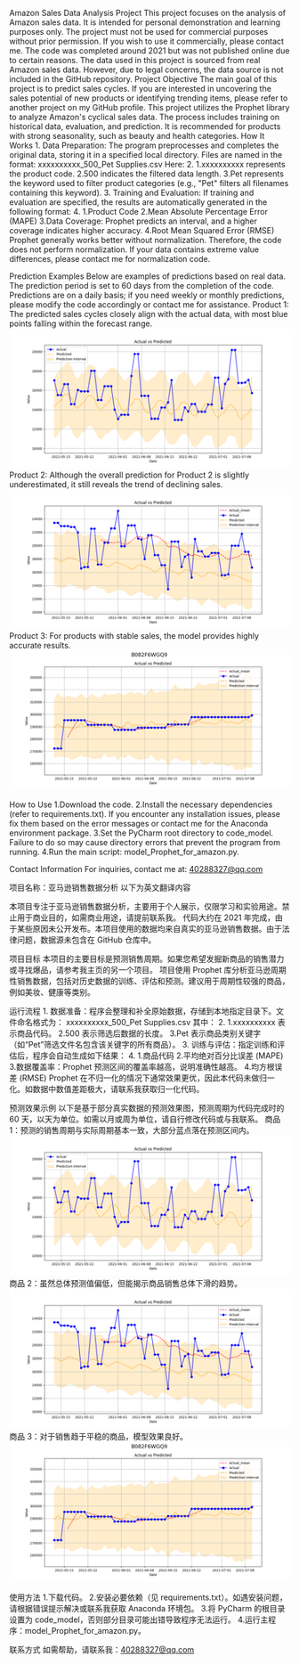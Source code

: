 Amazon Sales Data Analysis Project
This project focuses on the analysis of Amazon sales data. It is intended for personal demonstration and learning purposes only. The project must not be used for commercial purposes without prior permission. If you wish to use it commercially, please contact me.
The code was completed around 2021 but was not published online due to certain reasons. The data used in this project is sourced from real Amazon sales data. However, due to legal concerns, the data source is not included in the GitHub repository.
Project Objective
The main goal of this project is to predict sales cycles. If you are interested in uncovering the sales potential of new products or identifying trending items, please refer to another project on my GitHub profile.
This project utilizes the Prophet library to analyze Amazon's cyclical sales data. The process includes training on historical data, evaluation, and prediction. It is recommended for products with strong seasonality, such as beauty and health categories.
How It Works
1.
Data Preparation: The program preprocesses and completes the original data, storing it in a specified local directory. Files are named in the format:
xxxxxxxxxx_500_Pet Supplies.csv
Here:
2.
1.xxxxxxxxxx represents the product code.
2.500 indicates the filtered data length.
3.Pet represents the keyword used to filter product categories (e.g., "Pet" filters all filenames containing this keyword).
3.
Training and Evaluation: If training and evaluation are specified, the results are automatically generated in the following format:
4.
1.Product Code
2.Mean Absolute Percentage Error (MAPE)
3.Data Coverage: Prophet predicts an interval, and a higher coverage indicates higher accuracy.
4.Root Mean Squared Error (RMSE)
Prophet generally works better without normalization. Therefore, the code does not perform normalization. If your data contains extreme value differences, please contact me for normalization code.

Prediction Examples
Below are examples of predictions based on real data. The prediction period is set to 60 days from the completion of the code. Predictions are on a daily basis; if you need weekly or monthly predictions, please modify the code accordingly or contact me for assistance.
Product 1: The predicted sales cycles closely align with the actual data, with most blue points falling within the forecast range.
![images](images/Figure_1.png)
Product 2: Although the overall prediction for Product 2 is slightly underestimated, it still reveals the trend of declining sales.
![images](images/Figure_2.png)
Product 3: For products with stable sales, the model provides highly accurate results.
![images](images/Figure_4.png)

How to Use
1.Download the code.
2.Install the necessary dependencies (refer to requirements.txt). If you encounter any installation issues, please fix them based on the error messages or contact me for the Anaconda environment package.
3.Set the PyCharm root directory to code_model. Failure to do so may cause directory errors that prevent the program from running.
4.Run the main script: model_Prophet_for_amazon.py.

Contact Information
For inquiries, contact me at: 40288327@qq.com

项目名称：亚马逊销售数据分析
以下为英文翻译内容

本项目专注于亚马逊销售数据分析，主要用于个人展示，仅限学习和实验用途。禁止用于商业目的，如需商业用途，请提前联系我。
代码大约在 2021 年完成，由于某些原因未公开发布。本项目使用的数据均来自真实的亚马逊销售数据。由于法律问题，数据源未包含在 GitHub 仓库中。

项目目标
本项目的主要目标是预测销售周期。如果您希望发掘新商品的销售潜力或寻找爆品，请参考我主页的另一个项目。
项目使用 Prophet 库分析亚马逊周期性销售数据，包括对历史数据的训练、评估和预测。建议用于周期性较强的商品，例如美妆、健康等类别。

运行流程
1.
数据准备：程序会整理和补全原始数据，存储到本地指定目录下。文件命名格式为：
xxxxxxxxxx_500_Pet Supplies.csv
其中：
2.
1.xxxxxxxxxx 表示商品代码。
2.500 表示筛选后数据的长度。
3.Pet 表示商品类别关键字（如“Pet”筛选文件名包含该关键字的所有商品）。
3.
训练与评估：指定训练和评估后，程序会自动生成如下结果：
4.
1.商品代码
2.平均绝对百分比误差 (MAPE)
3.数据覆盖率：Prophet 预测区间的覆盖率越高，说明准确性越高。
4.均方根误差 (RMSE)
Prophet 在不归一化的情况下通常效果更优，因此本代码未做归一化。如数据中数值差距极大，请联系我获取归一化代码。

预测效果示例
以下是基于部分真实数据的预测效果图，预测周期为代码完成时的 60 天，以天为单位。如需以月或周为单位，请自行修改代码或与我联系。
商品 1：预测的销售周期与实际周期基本一致，大部分蓝点落在预测区间内。
![images](images/Figure_1.png)
商品 2：虽然总体预测值偏低，但能揭示商品销售总体下滑的趋势。
![images](images/Figure_2.png)
商品 3：对于销售趋于平稳的商品，模型效果良好。
![images](images/Figure_4.png)


使用方法
1.下载代码。
2.安装必要依赖（见 requirements.txt）。如遇安装问题，请根据错误提示解决或联系我获取 Anaconda 环境包。
3.将 PyCharm 的根目录设置为 code_model，否则部分目录可能出错导致程序无法运行。
4.运行主程序：model_Prophet_for_amazon.py。

联系方式
如需帮助，请联系我：40288327@qq.com
